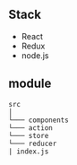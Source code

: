## Stack 
- React
- Redux
- node.js

## module

```
src  
│
└─── components     
└─── action  
└─── store  
└─── reducer  
| index.js

```
